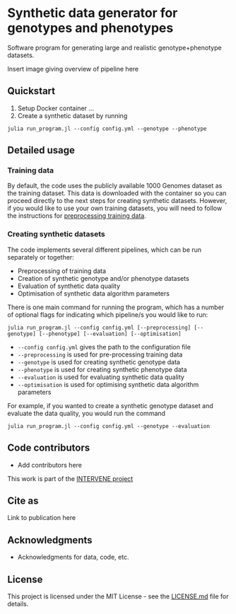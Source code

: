 # Synthetic data generator for genotypes and phenotypes

Software program for generating large and realistic genotype+phenotype datasets. 

Insert image giving overview of pipeline here

## Quickstart

1. Setup Docker container ...
2. Create a synthetic dataset by running

```
julia run_program.jl --config config.yml --genotype --phenotype
```

## Detailed usage

### Training data

By default, the code uses the publicly available 1000 Genomes dataset as the training dataset. This data is downloaded with the container so you can proceed directly to the next steps for creating synthetic datasets. However, if you would like to use your own training datasets, you will need to follow the instructions for [preprocessing training data](preprocessing/README.md).

### Creating synthetic datasets 

The code implements several different pipelines, which can be run separately or together:
- Preprocessing of training data
- Creation of synthetic genotype and/or phenotype datasets
- Evaluation of synthetic data quality
- Optimisation of synthetic data algorithm parameters

There is one main command for running the program, which has a number of optional flags for indicating which pipeline/s you would like to run:
```
julia run_program.jl --config config.yml [--preprocessing] [--genotype] [--phenotype] [--evaluation] [--optimisation]
```

- `--config config.yml` gives the path to the configuration file
- `--preprocessing` is used for pre-processing training data
- `--genotype` is used for creating synthetic genotype data
- `--phenotype` is used for creating synthetic phenotype data
- `--evaluation` is used for evaluating synthetic data quality
- `--optimisation` is used for optimising synthetic data algorithm parameters

For example, if you wanted to create a synthetic genotype dataset and evaluate the data quality, you would run the command

```
julia run_program.jl --config config.yml --genotype --evaluation
```


## Code contributors

* Add contributors here

This work is part of the [INTERVENE project](https://www.interveneproject.eu/)

## Cite as

Link to publication here

## Acknowledgments

* Acknowledgments for data, code, etc.

## License

This project is licensed under the MIT License - see the [LICENSE.md](LICENSE.md) file for details.
